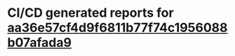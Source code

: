 # CI/CD generated reports for [aa36e57cf4d9f6811b77f74c1956088b07afada9](https://github.com/hydephp/develop/commit/aa36e57cf4d9f6811b77f74c1956088b07afada9)

